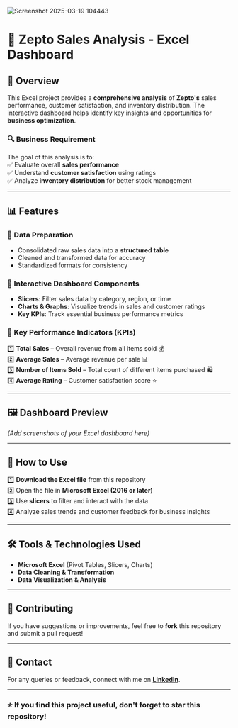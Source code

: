 ![Screenshot 2025-03-19 104443](https://github.com/user-attachments/assets/c9e82c15-b19c-44c3-9b1a-4c3f23dffda6) 
# 🛒 Zepto Sales Analysis - Excel Dashboard  

## 📌 Overview  
This Excel project provides a **comprehensive analysis** of **Zepto's** sales performance, customer satisfaction, and inventory distribution. The interactive dashboard helps identify key insights and opportunities for **business optimization**.  

### 🔍 **Business Requirement**  
The goal of this analysis is to:  
✅ Evaluate overall **sales performance**  
✅ Understand **customer satisfaction** using ratings  
✅ Analyze **inventory distribution** for better stock management  

---

## 📊 Features  
### **🔹 Data Preparation**  
- Consolidated raw sales data into a **structured table**  
- Cleaned and transformed data for accuracy  
- Standardized formats for consistency  

### **🔹 Interactive Dashboard Components**  
- **Slicers**: Filter sales data by category, region, or time  
- **Charts & Graphs**: Visualize trends in sales and customer ratings  
- **Key KPIs**: Track essential business performance metrics  

### **🔹 Key Performance Indicators (KPIs)**  
1️⃣ **Total Sales** – Overall revenue from all items sold 💰  
2️⃣ **Average Sales** – Average revenue per sale 📊  
3️⃣ **Number of Items Sold** – Total count of different items purchased 🛍️  
4️⃣ **Average Rating** – Customer satisfaction score ⭐  

---

## 🖼️ Dashboard Preview  
*(Add screenshots of your Excel dashboard here)*  

---

## 🚀 How to Use  
1️⃣ **Download the Excel file** from this repository  
2️⃣ Open the file in **Microsoft Excel (2016 or later)**  
3️⃣ Use **slicers** to filter and interact with the data  
4️⃣ Analyze sales trends and customer feedback for business insights  

---

## 🛠️ Tools & Technologies Used  
- **Microsoft Excel** (Pivot Tables, Slicers, Charts)  
- **Data Cleaning & Transformation**  
- **Data Visualization & Analysis**  

---

## 📢 Contributing  
If you have suggestions or improvements, feel free to **fork** this repository and submit a pull request!  

---

## 📩 Contact  
For any queries or feedback, connect with me on **[LinkedIn](https://www.linkedin.com/in/ojasbalsotra/)**.  

---

### ⭐ If you find this project useful, don't forget to **star** this repository!  
